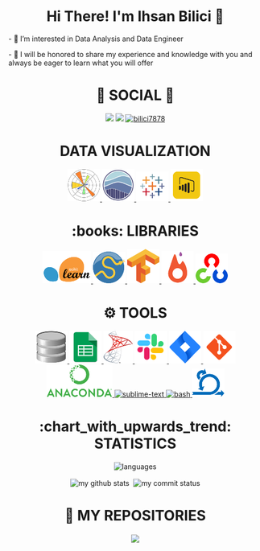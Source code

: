 <div> <h1 align="center"> Hi There! I'm Ihsan Bilici 👋 </h1> </div>
<p>- 👀 I’m interested in Data Analysis and Data Engineer</p>
<p>- 💬 I will be honored to share my experience and knowledge with you and always be eager to learn what you will offer</p>

<div> <h1 align="center"> 👨 SOCIAL 👩 </h1> 
<p align="center">
<a href="https://www.linkedin.com/in/ihsanbilici/"/><img src="https://img.shields.io/badge/linkedin-%230077B5.svg?&style=for-the-badge&logo=linkedin&logoColor=white" /></a>
<a href="mailto:bilici7878@gmail.com"><img src="https://img.shields.io/badge/gmail-f1f2f6.svg?&style=for-the-badge&logo=gmail&logoColor=red" /></a>
<a href="#"><img src="https://komarev.com/ghpvc/?username=bilici7878" alt="bilici7878" height="28"/></a>
</p></div>

<div align="center"> <h1 align="center"> DATA VISUALIZATION </h1> </div>
<p align="center">
<a href="#" target="_blank"> <img src="https://github.com/bilici7878/bilici7878/blob/main/icons/pngegg%20(1).png"/> </a> 
<a href="#" target="_blank"> <img src="https://github.com/bilici7878/bilici7878/blob/main/icons/seaborn.png" height="64"/> </a>    
<a href="#" target="_blank"> <img src="https://github.com/bilici7878/bilici7878/blob/main/icons/pngegg%20(22).png"/> </a>  
<a href="#" target="_blank"> <img src="https://github.com/bilici7878/bilici7878/blob/main/icons/pngegg%20(24).png"/> </a>   
  
<div align="center"> <h1 align="center">:books: LIBRARIES </h1> </div>
<p align="center">
<a href="#" target="_blank"> <img src="https://github.com/bilici7878/bilici7878/blob/main/icons/pngegg%20(20).png"/> </a>   
<a href="#" target="_blank"> <img src="https://github.com/bilici7878/bilici7878/blob/main/icons/pngegg%20(2).png"/> </a>                                                     
<a href="#" target="_blank"> <img src="https://github.com/bilici7878/bilici7878/blob/main/icons/pngegg%20(4).png"/> </a> 
<a href="#" target="_blank"> <img src="https://github.com/bilici7878/bilici7878/blob/main/icons/pngegg%20(10).png"/> </a>
<a href="#" target="_blank"> <img src="https://github.com/bilici7878/bilici7878/blob/main/icons/pngegg%20(17).png"/> </a>  
</p>

<div align="center"> <h1 align="center"> ⚙ TOOLS </h1> </div>
<p align="center">
<a href="#" target="_blank"> <img src="https://github.com/bilici7878/bilici7878/blob/main/icons/pngegg%20(5).png"/> </a> 
<a href="#" target="_blank"> <img src="https://github.com/bilici7878/bilici7878/blob/main/icons/pngegg%20(12).png"/> </a>  
<a href="#" target="_blank"> <img src="https://github.com/bilici7878/bilici7878/blob/main/icons/pngegg%20(18).png"/> </a>  
<a href="#" target="_blank"> <img src="https://github.com/bilici7878/bilici7878/blob/main/icons/icons8-slack-new-64.png"/> </a>                                                
<a href="#" target="_blank"> <img src="https://github.com/bilici7878/bilici7878/blob/main/icons/icons8-jira-64.png"/> </a>                  
<a href="#" target="_blank"> <img src="https://github.com/bilici7878/bilici7878/blob/main/icons/icons8-git-64.png"/> </a>
<a href="#" target="_blank"> <img src="https://github.com/bilici7878/bilici7878/blob/main/icons/pngegg%20(21).png"/> </a>
<a href="#" target="_blank"> <img src="https://cdn.icon-icons.com/icons2/1381/PNG/512/sublimetext_94866.png" alt="sublime-text" height="64"/> </a>
<a href="#" target="_blank"> <img src="https://www.vectorlogo.zone/logos/gnu_bash/gnu_bash-icon.svg" alt="bash" height="64"/> </a>
<a href="#" target="_blank"> <img src="https://github.com/bilici7878/bilici7878/blob/main/icons/pngegg%20(7).png"/> </a>  
<div>                                                                                                                                                                             
  <div align="center"> <h1 align="center"> :chart_with_upwards_trend: STATISTICS </h1> </div>

</p align="center">
<p align="center"><img align="center" src="https://github-readme-stats.vercel.app/api/top-langs/?username=arslanevren&theme=algolia&layout=compact" alt="languages" width="50%" >
</p>
<p align="center">
<img align="center" src="https://github-readme-stats.vercel.app/api?username=bilici7878&count_private=true&theme=algolia&show_icons=true&hide_border=true" alt="my github stats" width="48%"/>&nbsp;
<img align="center" src="https://github-readme-streak-stats.herokuapp.com/?user=bilici7878&theme=algolia" alt="my commit status" width="48.2%"/>
</p>

<div align="center"> <h1 align="center"> 💾 MY REPOSITORIES  </h1> </div>
<p align="center">
<a href="https://github.com/bilici7878/Capstone">
  <img align="center" src="https://github-readme-stats.vercel.app/api/pin/?username=bilici7878&repo=Capstone&theme=algolia" />
</a>

</a>
</p>
  
